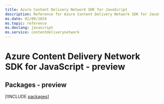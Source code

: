 ```yaml
---
title: Azure Content Delivery Network SDK for JavaScript
description: Reference for Azure Content Delivery Network SDK for JavaScript
ms.date: 02/09/2024
ms.topic: reference
ms.devlang: javascript
ms.service: contentdeliverynetwork
---
```

# Azure Content Delivery Network SDK for JavaScript - preview
## Packages - preview
[!INCLUDE [packages](content-delivery-network-index.md)]